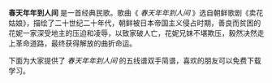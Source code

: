 

**春天年年到人间** 是一首经典民歌。歌曲《 _春天年年到人间_
》选自朝鲜歌剧《卖花姑娘》，描绘了二十世纪二十年代，朝鲜被日本帝国主义侵占时期，善良而贫困的花妮一家深受地主的压迫和凌辱，以致家破人亡，花妮兄妹不堪欺压，毅然决然走上革命道路，最终获得解放的曲折命运。  
  
下面为大家提供了 _春天年年到人间_ 的五线谱双手简谱，喜欢的朋友可以免费下载学习。  
  

